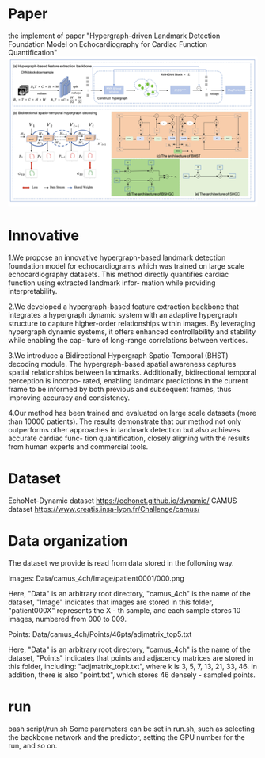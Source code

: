 # Paper
the  implement of paper "Hypergraph-driven Landmark Detection Foundation Model on Echocardiography for Cardiac Function Quantification"
![image](https://github.com/beginneryu/HypergraphLandmark/blob/main/method.jpg)

# Innovative
1.We propose an innovative hypergraph-based landmark detection foundation model for echocardiograms which was trained on large scale echocardiography datasets. This method directly quantifies cardiac function using extracted landmark infor- mation while providing interpretability.

2.We developed a hypergraph-based feature extraction backbone that integrates a hypergraph dynamic system with an adaptive hypergraph structure to capture higher-order relationships within images.  By leveraging hypergraph dynamic systems, it offers enhanced controllability and stability while enabling the cap- ture of long-range correlations between vertices.

3.We introduce a Bidirectional Hypergraph Spatio-Temporal (BHST) decoding module.  The hypergraph-based spatial awareness captures spatial relationships between landmarks. Additionally, bidirectional temporal perception is incorpo- rated, enabling landmark predictions in the current frame to be informed by both previous and subsequent frames, thus improving accuracy and consistency.

4.Our method has been trained and evaluated on large scale datasets (more than 10000 patients). The results demonstrate that our method not only outperforms other approaches in landmark detection but also achieves accurate cardiac func- tion quantification, closely aligning with the results from human experts and commercial tools.

# Dataset

EchoNet-Dynamic dataset https://echonet.github.io/dynamic/
CAMUS dataset https://www.creatis.insa-lyon.fr/Challenge/camus/


# Data organization
The dataset we provide is read from data stored in the following way.

Images: Data/camus_4ch/Image/patient0001/000.png

Here, "Data" is an arbitrary root directory, "camus_4ch" is the name of the dataset, "Image" indicates that images are stored in this folder, "patient000X" represents the X - th sample, and each sample stores 10 images, numbered from 000 to 009.

Points: Data/camus_4ch/Points/46pts/adjmatrix_top5.txt

Here, "Data" is an arbitrary root directory, "camus_4ch" is the name of the dataset, "Points" indicates that points and adjacency matrices are stored in this folder, including: "adjmatrix_topk.txt", where k is 3, 5, 7, 13, 21, 33, 46. In addition, there is also "point.txt", which stores 46 densely - sampled points. 

# run
bash script/run.sh
Some parameters can be set in run.sh, such as selecting the backbone network and the predictor, setting the GPU number for the run, and so on. 
